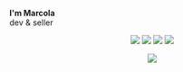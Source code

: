 **I'm Marcola**  
dev & seller


<p align="center">
   <a href="https://discord.com/users/1070494524079624252" target"blank_"><img src="https://img.shields.io/badge/discord%20-111111.svg?&style=for-the-badge&logo=discord&logoColor=white"></a>
   <a href="https://instagram.com/maiorscammer" target"blank_"><img src="https://img.shields.io/badge/INSTAGRAM%20-111111.svg?&style=for-the-badge&logo=instagram&logoColor=white"></a>
   <a href="https://github.com/m4rcola" target"blank_"><img src="https://img.shields.io/badge/GitHub%20-111111.svg?&style=for-the-badge&logo=github&logoColor=white"></a>
   <a href="https://twitter.com/maiorscammer" target"blank_"><img src="https://img.shields.io/badge/Twitter%20-111111.svg?&style=for-the-badge&logo=twitter&logoColor=white"></a>
</p>
<div align="center">
   <a href="https://discord.com/users/1070494524079624252" target="_blank">
      <img src="https://lanyard.cnrad.dev/api/1070494524079624252?bg=111111&hideDiscrim=true">
   </a>
</div>


